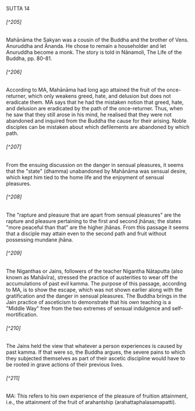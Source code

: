 SUTTA 14

###### [^205]
Mahānāma the Sakyan was a cousin of the Buddha and the brother of Vens. Anuruddha and Ānanda. He chose to remain a householder and let Anuruddha become a monk. The story is told in Nānamoli, The Life of the Buddha, pp. 80-81.

###### [^206]
According to MA, Mahānāma had long ago attained the fruit of the once-returner, which only weakens greed, hate, and delusion but does not eradicate them. MA says that he had the mistaken notion that greed, hate, and delusion are eradicated by the path of the once-returner. Thus, when he saw that they still arose in his mind, he realised that they were not abandoned and inquired from the Buddha the cause for their arising. Noble disciples can be mistaken about which defilements are abandoned by which path.

###### [^207]
From the ensuing discussion on the danger in sensual pleasures, it seems that the "state" (dhamma) unabandoned by Mahānāma was sensual desire, which kept him tied to the home life and the enjoyment of sensual pleasures.

###### [^208]
The "rapture and pleasure that are apart from sensual pleasures" are the rapture and pleasure pertaining to the first and second jhānas; the states "more peaceful than that" are the higher jhānas. From this passage it seems that a disciple may attain even to the second path and fruit without possessing mundane jhāna.

###### [^209]
The Niganthas or Jains, followers of the teacher Nigantha Nātaputta (also known as Mahāvīra), stressed the practice of austerities to wear off the accumulations of past evil kamma. The purpose of this passage, according to MA, is to show the escape, which was not shown earlier along with the gratification and the danger in sensual pleasures. The Buddha brings in the Jain practice of asceticism to demonstrate that his own teaching is a "Middle Way" free from the two extremes of sensual indulgence and self-mortification.

###### [^210]
The Jains held the view that whatever a person experiences is caused by past kamma. If that were so, the Buddha argues, the severe pains to which they subjected themselves as part of their ascetic discipline would have to be rooted in grave actions of their previous lives.

###### [^211]
MA: This refers to his own experience of the pleasure of fruition attainment, i.e., the attainment of the fruit of arahantship (arahattaphalasamapatti).

